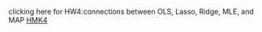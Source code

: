 
clicking here for HW4:connections between OLS, Lasso, Ridge, MLE, and MAP
[HMK4](http://yuwei-econ.github.io/DoNotOpen/HW4.pdf)


